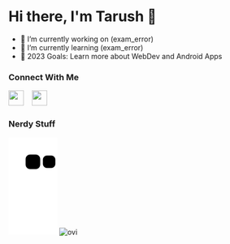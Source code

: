 # Hi there, I'm Tarush 👋

- 🔭 I’m currently working on (exam_error)
- 🌱 I’m currently learning (exam_error)
- 🥅 2023 Goals: Learn more about WebDev and Android Apps

<!--Links-->
### Connect With Me
[<img height="30" width="30" src="https://cdn.simpleicons.org/linkedin/white"/>](https://www.linkedin.com/in/tarush-agarwal-7b0a68249/)
&nbsp;&nbsp;
[<img height="30" width="30" src="https://cdn.simpleicons.org/Instagram/white"/>](https://www.instagram.com/tar10000/)
&nbsp;&nbsp;


### Nerdy Stuff
![Snake animation](https://github.com/tarush10000/tarush10000/blob/output/github-contribution-snake.svg)
<img src="https://github-readme-stats.vercel.app/api/top-langs?username=tarush10000&show_icons=true&locale=en&layout=compact" alt="ovi" />
